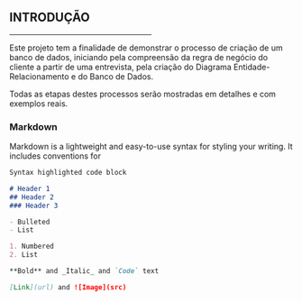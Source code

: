 ## INTRODUÇÃO
<hr size="40" width="50%"> <!-- LINHA HORIZONTAL -->

Este projeto tem a finalidade de demonstrar o processo de criação de um banco de dados, iniciando pela compreensão da regra de negócio do cliente
a partir de uma entrevista, pela criação do Diagrama Entidade-Relacionamento e do Banco de Dados.

Todas as etapas destes processos serão mostradas em detalhes e com exemplos reais.

### Markdown

Markdown is a lightweight and easy-to-use syntax for styling your writing. It includes conventions for

<!-- BOX DE CÓDIGOS -->

```markdown 
Syntax highlighted code block

# Header 1
## Header 2
### Header 3

- Bulleted
- List

1. Numbered
2. List

**Bold** and _Italic_ and `Code` text

[Link](url) and ![Image](src)
```


